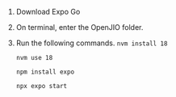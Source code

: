 1. Download Expo Go
2. On terminal, enter the OpenJIO folder.
3. Run the following commands.
   `nvm install 18`
   
   `nvm use 18`
   
   `npm install expo`
   
   `npx expo start`
